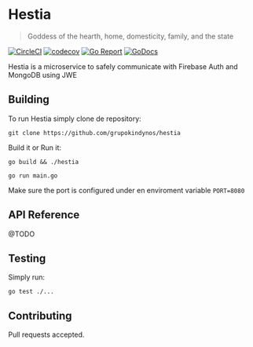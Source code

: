 # Hestia
> Goddess of the hearth, home, domesticity, family, and the state

[![CircleCI](https://circleci.com/gh/grupokindynos/hestia.svg?style=svg)](https://circleci.com/gh/grupokindynos/hestia)
[![codecov](https://codecov.io/gh/grupokindynos/hestia/branch/master/graph/badge.svg)](https://codecov.io/gh/grupokindynos/hestia)
[![Go Report](https://goreportcard.com/badge/github.com/grupokindynos/hestia)](https://goreportcard.com/report/github.com/grupokindynos/hestia) 
[![GoDocs](https://godoc.org/github.com/grupokindynos/hestia?status.svg)](http://godoc.org/github.com/grupokindynos/hestia)

Hestia is a microservice to safely communicate with Firebase Auth and MongoDB using JWE

## Building

To run Hestia simply clone de repository:

```
git clone https://github.com/grupokindynos/hestia 
```

Build it or Run it:
```
go build && ./hestia
```
```
go run main.go
```

Make sure the port is configured under en enviroment variable `PORT=8080`


## API Reference
@TODO

## Testing

Simply run:
```
go test ./...
```

## Contributing

Pull requests accepted.
